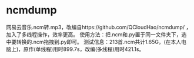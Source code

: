 # ncmdump
网易云音乐.ncm转.mp3，改编自https://github.com/QCloudHao/ncmdump/ ，加入了多线程操作，效率更高。
使用方法：把.ncm和.py置于同一文件夹下，选中要转换的.ncm拖拽到.py即可。
测试信息：213首.ncm共计1.65G，(在本人电脑上)，原作(单线程)用时899.7s，改编(多线程)用时421.1s。
